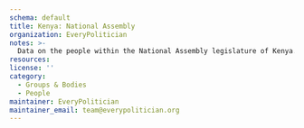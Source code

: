 ```yaml
---
schema: default
title: Kenya: National Assembly
organization: EveryPolitician
notes: >-
  Data on the people within the National Assembly legislature of Kenya.
resources:
license: ''
category:
  - Groups & Bodies
  - People
maintainer: EveryPolitician
maintainer_email: team@everypolitician.org
---
```

